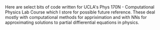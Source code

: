 Here are select bits of code written for UCLA's Phys 170N - Computational Physics Lab Course which I store for possible future reference. These deal mostly with computational methods for appriximation and with NNs for approximating solutions to
partial diffierential equations in physics.
